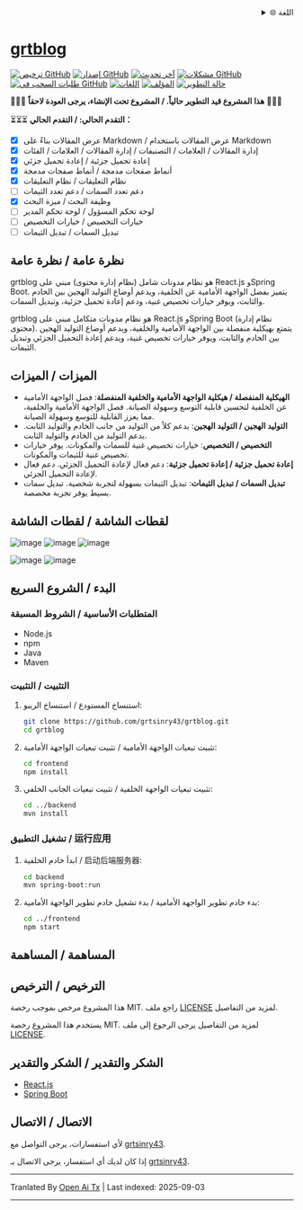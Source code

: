 
<div align="right">
  <details>
    <summary >🌐 اللغة</summary>
    <div>
      <div align="center">
        <a href="https://openaitx.github.io/view.html?user=grtsinry43&project=grtblog&lang=en">English</a>
        | <a href="https://openaitx.github.io/view.html?user=grtsinry43&project=grtblog&lang=zh-CN">简体中文</a>
        | <a href="https://openaitx.github.io/view.html?user=grtsinry43&project=grtblog&lang=zh-TW">繁體中文</a>
        | <a href="https://openaitx.github.io/view.html?user=grtsinry43&project=grtblog&lang=ja">日本語</a>
        | <a href="https://openaitx.github.io/view.html?user=grtsinry43&project=grtblog&lang=ko">한국어</a>
        | <a href="https://openaitx.github.io/view.html?user=grtsinry43&project=grtblog&lang=hi">हिन्दी</a>
        | <a href="https://openaitx.github.io/view.html?user=grtsinry43&project=grtblog&lang=th">ไทย</a>
        | <a href="https://openaitx.github.io/view.html?user=grtsinry43&project=grtblog&lang=fr">Français</a>
        | <a href="https://openaitx.github.io/view.html?user=grtsinry43&project=grtblog&lang=de">Deutsch</a>
        | <a href="https://openaitx.github.io/view.html?user=grtsinry43&project=grtblog&lang=es">Español</a>
        | <a href="https://openaitx.github.io/view.html?user=grtsinry43&project=grtblog&lang=it">Italiano</a>
        | <a href="https://openaitx.github.io/view.html?user=grtsinry43&project=grtblog&lang=ru">Русский</a>
        | <a href="https://openaitx.github.io/view.html?user=grtsinry43&project=grtblog&lang=pt">Português</a>
        | <a href="https://openaitx.github.io/view.html?user=grtsinry43&project=grtblog&lang=nl">Nederlands</a>
        | <a href="https://openaitx.github.io/view.html?user=grtsinry43&project=grtblog&lang=pl">Polski</a>
        | <a href="https://openaitx.github.io/view.html?user=grtsinry43&project=grtblog&lang=ar">العربية</a>
        | <a href="https://openaitx.github.io/view.html?user=grtsinry43&project=grtblog&lang=fa">فارسی</a>
        | <a href="https://openaitx.github.io/view.html?user=grtsinry43&project=grtblog&lang=tr">Türkçe</a>
        | <a href="https://openaitx.github.io/view.html?user=grtsinry43&project=grtblog&lang=vi">Tiếng Việt</a>
        | <a href="https://openaitx.github.io/view.html?user=grtsinry43&project=grtblog&lang=id">Bahasa Indonesia</a>
        | <a href="https://openaitx.github.io/view.html?user=grtsinry43&project=grtblog&lang=as">অসমীয়া</
      </div>
    </div>
  </details>
</div>

# grtblog

[![ترخيص GitHub](https://img.shields.io/github/license/grtsinry43/grtblog)](http://www.apache.org/licenses/LICENSE-2.0.html)
[![إصدار GitHub](https://img.shields.io/github/v/release/grtsinry43/grtblog)](https://github.com/grtsinry43/grtblog/releases)
[![آخر تحديث](https://img.shields.io/github/last-commit/grtsinry43/grtblog)](https://github.com/grtsinry43/grtblog/commits/main)
[![مشكلات GitHub](https://img.shields.io/github/issues/grtsinry43/grtblog)](https://github.com/grtsinry43/grtblog/issues)
[![طلبات السحب في GitHub](https://img.shields.io/github/issues-pr/grtsinry43/grtblog)](https://github.com/grtsinry43/grtblog/pulls)
[![اللغات](https://img.shields.io/github/languages/top/grtsinry43/grtblog)](https://github.com/grtsinry43/grtblog)
[![المؤلف](https://img.shields.io/badge/author-grtsinry43-blue)](https://github.com/grtsinry43)
[![حالة التطوير](https://img.shields.io/badge/status-in%20development-yellow)](https://github.com/grtsinry43/grtblog)

🚧🚧🚧 **هذا المشروع قيد التطوير حالياً. / المشروع تحت الإنشاء، يرجى العودة لاحقاً** 🚧🚧🚧

⏳⏳⏳ **التقدم الحالي: / التقدم الحالي：**

- [x] عرض المقالات بناءً على Markdown / عرض المقالات باستخدام Markdown
- [x] إدارة المقالات / العلامات / التصنيفات / إدارة المقالات / العلامات / الفئات
- [x] إعادة تحميل جزئية / إعادة تحميل جزئي
- [x] أنماط صفحات مدمجة / أنماط صفحات مدمجة
- [x] نظام التعليقات / نظام التعليقات
- [ ] دعم تعدد السمات / دعم تعدد الثيمات
- [x] وظيفة البحث / ميزة البحث
- [ ] لوحة تحكم المسؤول / لوحة تحكم المدير
- [ ] خيارات التخصيص / خيارات التخصيص
- [ ] تبديل السمات / تبديل الثيمات

## نظرة عامة / نظرة عامة

grtblog هو نظام مدونات شامل (نظام إدارة محتوى) مبني على React.js وSpring Boot. يتميز بفصل الواجهة الأمامية عن الخلفية، ويدعم أوضاع التوليد الهجين بين الخادم والثابت، ويوفر خيارات تخصيص غنية، ودعم إعادة تحميل جزئية، وتبديل السمات.

grtblog هو نظام مدونات متكامل مبني على React.js وSpring Boot (نظام إدارة محتوى). يتمتع بهيكلية منفصلة بين الواجهة الأمامية والخلفية، ويدعم أوضاع التوليد الهجين بين الخادم والثابت، ويوفر خيارات تخصيص غنية، ويدعم إعادة التحميل الجزئي وتبديل الثيمات.

## الميزات / الميزات

- **الهيكلية المنفصلة / هيكلية الواجهة الأمامية والخلفية المنفصلة**: فصل الواجهة الأمامية عن الخلفية لتحسين قابلية التوسع
  وسهولة الصيانة. فصل الواجهة الأمامية والخلفية، مما يعزز القابلية للتوسع وسهولة الصيانة.
- **التوليد الهجين / التوليد الهجين**: يدعم كلاً من التوليد من جانب الخادم والتوليد الثابت. يدعم التوليد من الخادم والتوليد الثابت.
- **التخصيص / التخصيص**: خيارات تخصيص غنية للسمات والمكونات. يوفر خيارات تخصيص غنية للثيمات والمكونات.
- **إعادة تحميل جزئية / إعادة تحميل جزئية**: دعم فعال لإعادة التحميل الجزئي. دعم فعال لإعادة التحميل الجزئي.
- **تبديل السمات / تبديل الثيمات**: تبديل الثيمات بسهولة لتجربة شخصية. تبديل سمات بسيط يوفر تجربة مخصصة.

## لقطات الشاشة / لقطات الشاشة

![image](https://github.com/user-attachments/assets/40cac1c2-767a-4e0e-b72c-664384e93dfd)
![image](https://github.com/user-attachments/assets/0f8819c4-5be2-47bf-b526-2db097141bd9)
![image](https://github.com/user-attachments/assets/acbb9f7b-4ffc-45ff-835e-e09ee0a16979)


![image](https://github.com/user-attachments/assets/72116ff9-eb07-4e0c-921a-c3db32cbd59c)
![image](https://github.com/user-attachments/assets/6e790aab-94f4-4ada-8fc7-fc1bef0af5c8)


## البدء / الشروع السريع

### المتطلبات الأساسية / الشروط المسبقة

- Node.js
- npm
- Java
- Maven

### التثبيت / التثبيت

1. استنساخ المستودع / استنساخ الريبو:
    ```bash
    git clone https://github.com/grtsinry43/grtblog.git
    cd grtblog
    ```

2. تثبيت تبعيات الواجهة الأمامية / تثبيت تبعيات الواجهة الأمامية:
    ```bash
    cd frontend
    npm install
    ```
3. تثبيت تبعيات الواجهة الخلفية / تثبيت تبعيات الجانب الخلفي:

    ```bash
    cd ../backend
    mvn install
    ```

### تشغيل التطبيق / 运行应用

1. ابدأ خادم الخلفية / 启动后端服务器:
    ```bash
    cd backend
    mvn spring-boot:run
    ```

2. بدء خادم تطوير الواجهة الأمامية / بدء تشغيل خادم تطوير الواجهة الأمامية:
    ```bash
    cd ../frontend
    npm start
    ```

## المساهمة / المساهمة

[//]: # (نرحب بالمساهمات! يرجى قراءة [إرشادات المساهمة]&#40;CONTRIBUTING.md&#41; لمزيد من المعلومات.)

[//]: # ()
[//]: # (نرحب بالمساهمة! يرجى قراءة [إرشادات المساهمة]&#40;CONTRIBUTING.md&#41; لمزيد من المعلومات.)

## الترخيص / الترخيص

هذا المشروع مرخص بموجب رخصة MIT. راجع ملف [LICENSE](LICENSE) لمزيد من التفاصيل.

يستخدم هذا المشروع رخصة MIT. لمزيد من التفاصيل يرجى الرجوع إلى ملف [LICENSE](LICENSE).

## الشكر والتقدير / الشكر والتقدير

- [React.js](https://reactjs.org/)
- [Spring Boot](https://spring.io/projects/spring-boot)

## الاتصال / الاتصال

لأي استفسارات، يرجى التواصل مع [grtsinry43](https://github.com/grtsinry43).

إذا كان لديك أي استفسار، يرجى الاتصال بـ [grtsinry43](https://github.com/grtsinry43).


---

Tranlated By [Open Ai Tx](https://github.com/OpenAiTx/OpenAiTx) | Last indexed: 2025-09-03

---